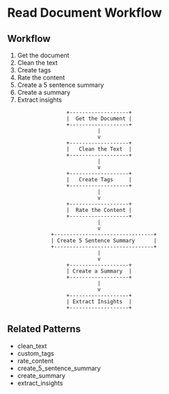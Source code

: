 # Read Document Workflow

## Workflow

1. Get the document
2. Clean the text
3. Create tags
4. Rate the content
5. Create a 5 sentence summary
6. Create a summary
7. Extract insights

```
                   +-------------------+
                   |  Get the Document |
                   +-------------------+
                             |
                             v
                   +-------------------+
                   |   Clean the Text  |
                   +-------------------+
                             |
                             v
                   +-------------------+
                   |   Create Tags     |
                   +-------------------+
                             |
                             v
                   +-------------------+
                   |  Rate the Content |
                   +-------------------+
                             |
                             v
              +--------------------------------+
              | Create 5 Sentence Summary      |
              +--------------------------------+
                             |
                             v
                   +-------------------+
                   | Create a Summary  |
                   +-------------------+
                             |
                             v
                   +-------------------+
                   | Extract Insights  |
                   +-------------------+
```

## Related Patterns

- clean_text
- custom_tags
- rate_content
- create_5_sentence_summary
- create_summary
- extract_insights